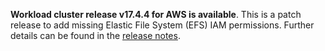 **Workload cluster release v17.4.4 for AWS is available**. This is a patch release to add missing Elastic File System (EFS) IAM permissions. Further details can be found in the [release notes](https://docs.giantswarm.io/changes/workload-cluster-releases-aws/releases/aws-v17.4.4/).
